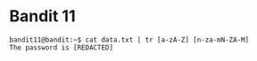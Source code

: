 # Bandit 11

```
bandit11@bandit:~$ cat data.txt | tr [a-zA-Z] [n-za-mN-ZA-M]
The password is [REDACTED]
```


